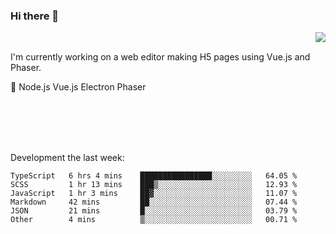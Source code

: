 ### Hi there 👋

<img align="right" src="https://github-readme-stats.vercel.app/api?username=jasonpanggo"/>

<br>
<p align="left">
I'm currently working on a web editor making H5 pages using Vue.js and Phaser.
</p>
<p align="left">
📖 Node.js Vue.js Electron Phaser
</p>
<br>
<br>
<br>
<br>

Development the last week:
<!--START_SECTION:waka-->

```text
TypeScript   6 hrs 4 mins    ████████████████░░░░░░░░░   64.05 %
SCSS         1 hr 13 mins    ███▒░░░░░░░░░░░░░░░░░░░░░   12.93 %
JavaScript   1 hr 3 mins     ██▓░░░░░░░░░░░░░░░░░░░░░░   11.07 %
Markdown     42 mins         ██░░░░░░░░░░░░░░░░░░░░░░░   07.44 %
JSON         21 mins         █░░░░░░░░░░░░░░░░░░░░░░░░   03.79 %
Other        4 mins          ▒░░░░░░░░░░░░░░░░░░░░░░░░   00.71 %
```

<!--END_SECTION:waka-->

<!--
**JASONPANGGO/jasonpanggo** is a ✨ _special_ ✨ repository because its `README.md` (this file) appears on your GitHub profile.

Here are some ideas to get you started:

- 🔭 I’m currently working on ...
- 🌱 I’m currently learning ...
- 👯 I’m looking to collaborate on ...
- 🤔 I’m looking for help with ...
- 💬 Ask me about ...
- 📫 How to reach me: ...
- 😄 Pronouns: ...
- ⚡ Fun fact: ...
-->
